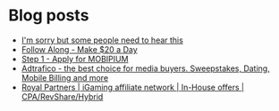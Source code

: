 # Blog posts
<!-- BLOG-POST-LIST:START -->
- [I&#39;m sorry but some people need to hear this](https://afflift.com/f/threads/im-sorry-but-some-people-need-to-hear-this.10289/)
- [Follow Along - Make $20 a Day](https://afflift.com/f/threads/follow-along-make-20-a-day.10149/)
- [Step 1 - Apply for MOBIPIUM](https://afflift.com/f/threads/step-1-apply-for-mobipium.2938/)
- [Adtrafico - the best choice for media buyers. Sweepstakes, Dating, Mobile Billing and more](https://afflift.com/f/threads/adtrafico-the-best-choice-for-media-buyers-sweepstakes-dating-mobile-billing-and-more.4312/)
- [Royal Partners | iGaming affiliate network | In-House offers | CPA/RevShare/Hybrid](https://afflift.com/f/threads/royal-partners-igaming-affiliate-network-in-house-offers-cpa-revshare-hybrid.10011/)
<!-- BLOG-POST-LIST:END -->
